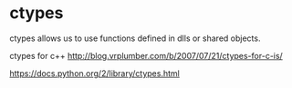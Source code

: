 # ctypes

ctypes allows us to use functions defined in
dlls or shared objects.

ctypes for c++
http://blog.vrplumber.com/b/2007/07/21/ctypes-for-c-is/

https://docs.python.org/2/library/ctypes.html
